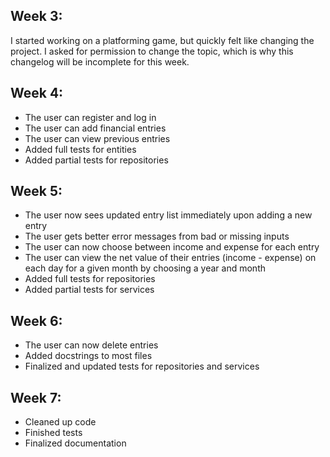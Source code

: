 ## Week 3:

I started working on a platforming game, but quickly felt like changing the project. I asked for permission to change
the topic, which is why this changelog will be incomplete for this week.

## Week 4:

- The user can register and log in
- The user can add financial entries
- The user can view previous entries
- Added full tests for entities
- Added partial tests for repositories

## Week 5:

- The user now sees updated entry list immediately upon adding a new entry
- The user gets better error messages from bad or missing inputs
- The user can now choose between income and expense for each entry
- The user can view the net value of their entries (income - expense) on each day for a given month by choosing a year and month
- Added full tests for repositories
- Added partial tests for services

## Week 6:

- The user can now delete entries
- Added docstrings to most files
- Finalized and updated tests for repositories and services

## Week 7:

- Cleaned up code
- Finished tests
- Finalized documentation